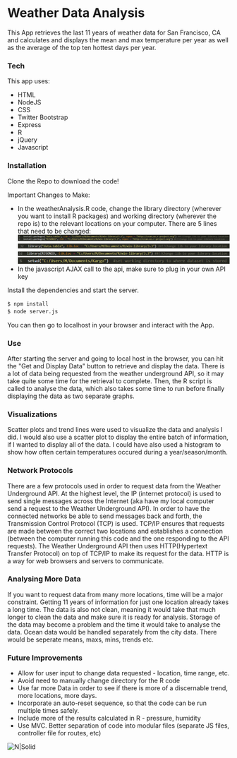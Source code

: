 # Weather Data Analysis

This App retrieves the last 11 years of weather data for San Francisco, CA and calculates and displays the mean and max temperature per year as well as the average of the top ten hottest days per year.

### Tech

This app uses:

* HTML
* NodeJS
* CSS
* Twitter Bootstrap
* Express
* R
* jQuery
* Javascript

### Installation

Clone the Repo to download the code!

Important Changes to Make:

* In the weatherAnalysis.R code, change the library directory (wherever you want to install R packages) and working directory (wherever the repo is) to the relevant locations on your computer. There are 5 lines that need to be changed:
![](/public/Directory1.PNG)
![](/public/Directory2.PNG)
![](/public/Directory3.PNG)
![](/public/Directory4.PNG)
* In the javascript AJAX call to the api, make sure to plug in your own API key

Install the dependencies and start the server.

```sh
$ npm install
$ node server.js
```

You can then go to localhost in your browser and interact with the App.

### Use

After starting the server and going to local host in the browser, you can hit the "Get and Display Data" button to retrieve and display the data. There is a lot of data being requested from the weather underground API, so it may take quite some time for the retrieval to complete. Then, the R script is called to analyse the data, which also takes some time to run before finally displaying the data as two separate graphs. 

### Visualizations
Scatter plots and trend lines were used to visualize the data and analysis I did. I would also use a scatter plot to display the entire batch of information, if I wanted to display all of the data. I could have also used a histogram to show how often certain temperatures occured during a year/season/month. 

### Network Protocols
There are a few protocols used in order to request data from the Weather Underground API. At the highest level, the IP (internet protocol) is used to send single messages across the Internet (aka have my local computer send a request to the Weather Underground API). In order to have the connected networks be able to send messages back and forth, the Transmission Control Protocol (TCP) is used. TCP/IP ensures that requests are made between the correct two locations and establishes a connection (between the computer running this code and the one responding to the API requests). The Weather Underground API then uses HTTP(Hypertext Transfer Protocol) on top of TCP/IP to make its request for the data. HTTP is a way for web browsers and servers to communicate. 

### Analysing More Data
If you want to request data from many more locations, time will be a major constraint. Getting 11 years of information for just one location already takes a long time. The data is also not clean, meaning it would take that much longer to clean the data and make sure it is ready for analysis. Storage of the data may become a problem and the time it would take to analyse the data. 
Ocean data would be handled separately from the city data. There would be seperate means, maxs, mins, trends etc.

### Future Improvements

- Allow for user input to change data requested - location, time range, etc.
- Avoid need to manually change directory for the R code
- Use far more Data in order to see if there is more of a discernable trend, more locations, more days.
- Incorporate an auto-reset sequence, so that the code can be run multiple times safely. 
- Include more of the results calculated in R - pressure, humidity
- Use MVC. Better separation of code into modular files (separate JS files, controller file for routes, etc)


![N|Solid](https://www.wunderground.com/logos/images/wundergroundLogo_4c.jpg)